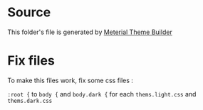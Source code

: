 # Source
This folder's file is generated by [Meterial Theme Builder](https://m3.material.io/theme-builder#/custom)

# Fix files
To make this files work, fix some css files :

`:root {` to `body {` and `body.dark {`
for each `thems.light.css` and `thems.dark.css`
